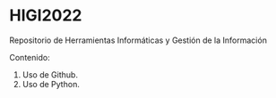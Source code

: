 
# HIGI2022
Repositorio de Herramientas Informáticas y Gestión de la Información

Contenido: 
1. Uso de Github.          
2. Uso de Python.
